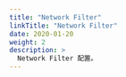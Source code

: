 ```yaml
---
title: "Network Filter"
linkTitle: "Network Filter"
date: 2020-01-20
weight: 2
description: >
  Network Filter 配置。
---
```

